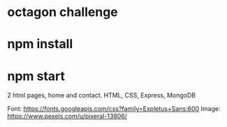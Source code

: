 ﻿# octagon challenge  
# npm install  
# npm start  
2 html pages, home and contact. HTML, CSS, Express, MongoDB  
  
 Font: https://fonts.googleapis.com/css?family=Expletus+Sans:600
 Image: https://www.pexels.com/u/pixeral-13806/



